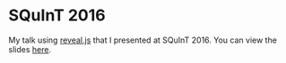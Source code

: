SQuInT 2016
===========

My talk using [reveal.js](https://github.com/hakimel/reveal.js/) that I
presented at SQuInT 2016. You can view the slides
[here](https://jarthurgross.github.io/squint2016).
